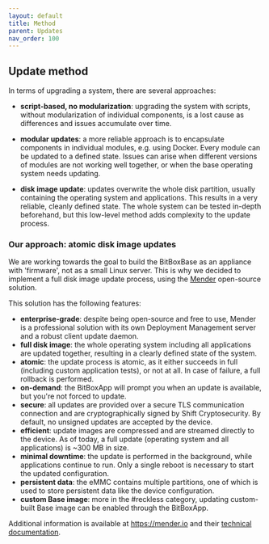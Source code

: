 ```yaml
---
layout: default
title: Method
parent: Updates
nav_order: 100
---
```

## Update method

In terms of upgrading a system, there are several approaches:

* **script-based, no modularization**: upgrading the system with scripts, without modularization of individual components, is a lost cause as differences and issues accumulate over time.

* **modular updates**: a more reliable approach is to encapsulate components in individual modules, e.g. using Docker.
  Every module can be updated to a defined state.
  Issues can arise when different versions of modules are not working well together, or when the base operating system needs updating.

* **disk image update**: updates overwrite the whole disk partition, usually containing the operating system and applications.
  This results in a very reliable, cleanly defined state.
  The whole system can be tested in-depth beforehand, but this low-level method adds complexity to the update process.

### Our approach: atomic disk image updates

We are working towards the goal to build the BitBoxBase as an appliance with 'firmware', not as a small Linux server.
This is why we decided to implement a full disk image update process, using the [Mender](https://mender.io/) open-source solution.

This solution has the following features:

* **enterprise-grade**: despite being open-source and free to use, Mender is a professional solution with its own Deployment Management server and a robust client update daemon.
* **full disk image**: the whole operating system including all applications are updated together, resulting in a clearly defined state of the system.
* **atomic**: the update process is atomic, as it either succeeds in full (including custom application tests), or not at all. In case of failure, a full rollback is performed.
* **on-demand**: the BitBoxApp will prompt you when an update is available, but you're not forced to update.
* **secure**: all updates are provided over a secure TLS communication connection and are cryptographically signed by Shift Cryptosecurity. By default, no unsigned updates are accepted by the device.
* **efficient**: update images are compressed and are streamed directly to the device. As of today, a full update (operating system and all applications) is ~300 MB in size.
* **minimal downtime**: the update is performed in the background, while applications continue to run. Only a single reboot is necessary to start the updated configuration.
* **persistent data**: the eMMC contains multiple partitions, one of which is used to store persistent data like the device configuration.
* **custom Base image**: more in the #reckless category, updating custom-built Base image can be enabled through the BitBoxApp.

Additional information is available at <https://mender.io> and their [technical documentation](https://docs.mender.io).
